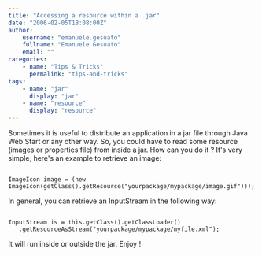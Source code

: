 ```yaml
---
title: "Accessing a resource within a .jar"
date: "2006-02-05T18:08:00Z"
author:
    username: "emanuele.gesuato"
    fullname: "Emanuele Gesuato"
    email: ""
categories:
    - name: "Tips & Tricks"
      permalink: "tips-and-tricks"
tags:
    - name: "jar"
      display: "jar"
    - name: "resource"
      display: "resource"
---
```

Sometimes it is useful to distribute an application in a jar file through Java Web Start or any other way. So, you could have to read some resource (images or properties file) from inside a jar. 
How can you do it ? It's very simple, here's an example to retrieve an image:

<code lang="java">
ImageIcon image = (new ImageIcon(getClass().getResource("yourpackage/mypackage/image.gif")));  
</code>

In general, you can retrieve an InputStream in the following way:

<code lang="java">
InputStream is = this.getClass().getClassLoader()
&nbsp;&nbsp;&nbsp;.getResourceAsStream("yourpackage/mypackage/myfile.xml");
</code>

It will run inside or outside the jar. Enjoy !

